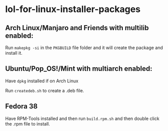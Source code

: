 # lol-for-linux-installer-packages

## Arch Linux/Manjaro and Friends with multilib enabled:
Run `makepkg -si` in the `PKGBUILD` file folder and it will create the package and install it.

## Ubuntu/Pop_OS!/Mint with multiarch enabled:
Have `dpkg` installed if on Arch Linux

Run `createdeb.sh` to create a .deb file.

## Fedora 38
Have RPM-Tools installed and then run `build.rpm.sh` and then double click the .rpm file to install.
